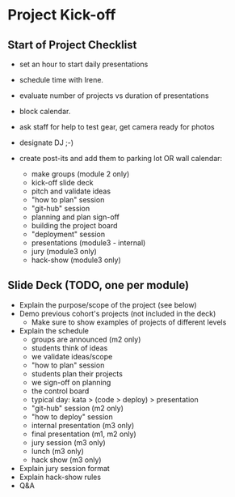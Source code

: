 # Project Kick-off

## Start of Project Checklist
- set an hour to start daily presentations
- schedule time with Irene.
- evaluate number of projects vs duration of presentations
- block calendar.
- ask staff for help to test gear, get camera ready for photos
- designate DJ ;-)

- create post-its and add them to parking lot OR wall calendar:
  - make groups (module 2 only)
  - kick-off slide deck
  - pitch and validate ideas
  - "how to plan" session
  - "git-hub" session
  - planning and plan sign-off
  - building the project board
  - "deployment" session
  - presentations (module3 - internal)
  - jury (module3 only)
  - hack-show (module3 only)

## Slide Deck (TODO, one per module)
  - Explain the purpose/scope of the project (see below)
  - Demo previous cohort's projects (not included in the deck)
    - Make sure to show examples of projects of different levels
  - Explain the schedule
    - groups are announced (m2 only)
    - students think of ideas
    - we validate ideas/scope
    - "how to plan" session
    - students plan their projects
    - we sign-off on planning
    - the control board
    - typical day: kata > (code > deploy) > presentation
    - "git-hub" session (m2 only)
    - "how to deploy" session
    - internal presentation (m3 only)
    - final presentation (m1, m2 only)
    - jury session (m3 only)
    - lunch (m3 only)
    - hack show (m3 only)
  - Explain jury session format
  - Explain hack-show rules
  - Q&A



